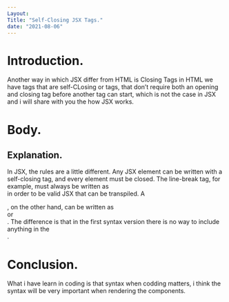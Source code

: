 ```yaml
---
Layout: 
Title: "Self-Closing JSX Tags."
date: "2021-08-06"
---
```


# Introduction.

Another way in which JSX differ from HTML is Closing Tags in HTML we have tags that are self-CLosing or tags, that don’t require both an opening and closing tag before another tag can start, which is not the case in JSX and i will share with you the how JSX works.

# Body.

## Explanation.

In JSX, the rules are a little different. Any JSX element can be written with a self-closing tag, and every element must be closed. The line-break tag, for example, must always be written as <br /> in order to be valid JSX that can be transpiled. A <div>, on the other hand, can be written as <div /> or <div></div>. The difference is that in the first syntax version there is no way to include anything in the <div />.

# Conclusion.

What i have learn in coding is that syntax when codding matters, i think the syntax will be very important when rendering the components.
